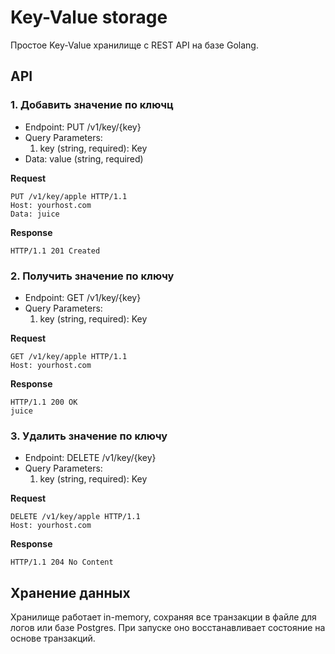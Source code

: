 # Key-Value storage
Простое Key-Value хранилище с REST API на базе Golang.

## API
### 1. Добавить значение по ключц

* Endpoint: PUT /v1/key/{key}
* Query Parameters:
    1. key (string, required): Key
* Data: value (string, required)

**Request**
```
PUT /v1/key/apple HTTP/1.1
Host: yourhost.com
Data: juice
```

**Response**
```
HTTP/1.1 201 Created
```

### 2. Получить значение по ключу

* Endpoint: GET /v1/key/{key}
* Query Parameters:
    1. key (string, required): Key

**Request**
```
GET /v1/key/apple HTTP/1.1
Host: yourhost.com
```

**Response**
```
HTTP/1.1 200 OK
juice
```

### 3. Удалить значение по ключу

* Endpoint: DELETE /v1/key/{key}
* Query Parameters:
    1. key (string, required): Key

**Request**
```
DELETE /v1/key/apple HTTP/1.1
Host: yourhost.com
```

**Response**
```
HTTP/1.1 204 No Content
```

## Хранение данных
Хранилище работает in-memory, сохраняя все транзакции в файле для логов или базе Postgres. При запуске оно восстанавливает состояние на основе транзакций.
